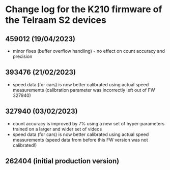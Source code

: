 # Change log for the K210 firmware of the Telraam S2 devices

## 459012 (19/04/2023)
- minor fixes (buffer overflow handling) - no effect on count accuracy and precision

## 393476 (21/02/2023)
- speed data (for cars) is now better calibrated using actual speed measurements (calibration parameter was incorrectly left out of FW 327940)

## 327940 (03/02/2023)
- count accuracy is improved by 7% using a new set of hyper-parameters trained on a larger and wider set of videos
- speed data (for cars) is now better calibrated using actual speed measurements (speed data from before this FW version was not calibrated!)

## 262404 (initial production version)

